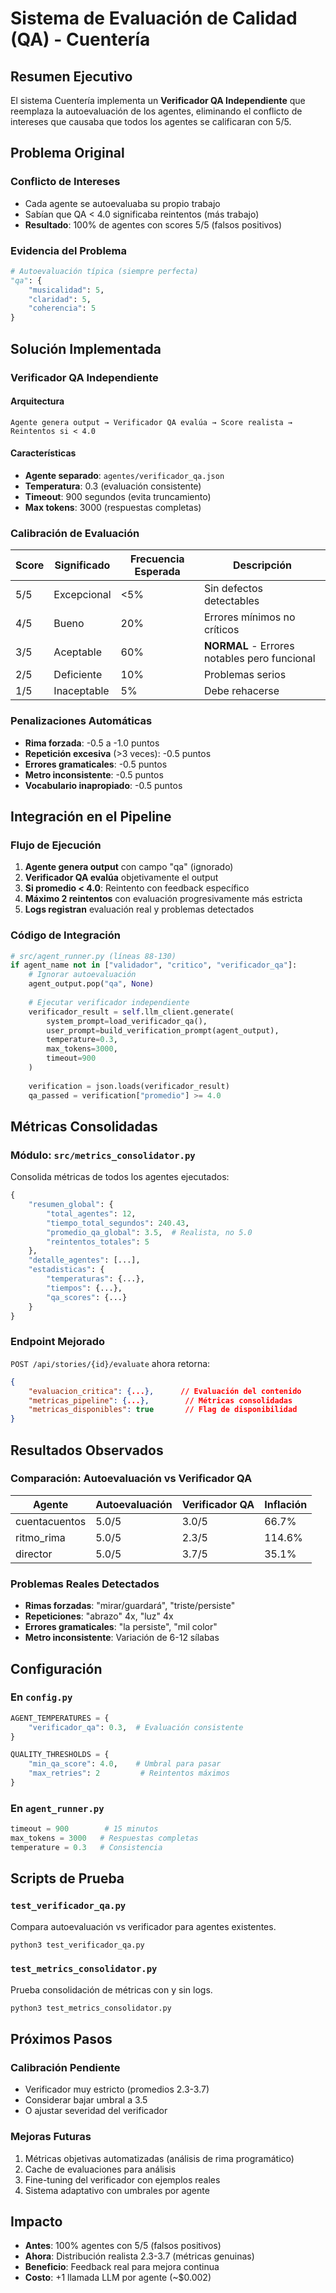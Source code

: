 # Sistema de Evaluación de Calidad (QA) - Cuentería

## Resumen Ejecutivo

El sistema Cuentería implementa un **Verificador QA Independiente** que reemplaza la autoevaluación de los agentes, eliminando el conflicto de intereses que causaba que todos los agentes se calificaran con 5/5.

## Problema Original

### Conflicto de Intereses
- Cada agente se autoevaluaba su propio trabajo
- Sabían que QA < 4.0 significaba reintentos (más trabajo)
- **Resultado**: 100% de agentes con scores 5/5 (falsos positivos)

### Evidencia del Problema
```python
# Autoevaluación típica (siempre perfecta)
"qa": {
    "musicalidad": 5,
    "claridad": 5,
    "coherencia": 5
}
```

## Solución Implementada

### Verificador QA Independiente

#### Arquitectura
```
Agente genera output → Verificador QA evalúa → Score realista → Reintentos si < 4.0
```

#### Características
- **Agente separado**: `agentes/verificador_qa.json`
- **Temperatura**: 0.3 (evaluación consistente)
- **Timeout**: 900 segundos (evita truncamiento)
- **Max tokens**: 3000 (respuestas completas)

### Calibración de Evaluación

| Score | Significado | Frecuencia Esperada | Descripción |
|-------|------------|-------------------|-------------|
| 5/5 | Excepcional | <5% | Sin defectos detectables |
| 4/5 | Bueno | 20% | Errores mínimos no críticos |
| 3/5 | Aceptable | 60% | **NORMAL** - Errores notables pero funcional |
| 2/5 | Deficiente | 10% | Problemas serios |
| 1/5 | Inaceptable | 5% | Debe rehacerse |

### Penalizaciones Automáticas

- **Rima forzada**: -0.5 a -1.0 puntos
- **Repetición excesiva** (>3 veces): -0.5 puntos
- **Errores gramaticales**: -0.5 puntos
- **Metro inconsistente**: -0.5 puntos
- **Vocabulario inapropiado**: -0.5 puntos

## Integración en el Pipeline

### Flujo de Ejecución

1. **Agente genera output** con campo "qa" (ignorado)
2. **Verificador QA evalúa** objetivamente el output
3. **Si promedio < 4.0**: Reintento con feedback específico
4. **Máximo 2 reintentos** con evaluación progresivamente más estricta
5. **Logs registran** evaluación real y problemas detectados

### Código de Integración

```python
# src/agent_runner.py (líneas 88-130)
if agent_name not in ["validador", "critico", "verificador_qa"]:
    # Ignorar autoevaluación
    agent_output.pop("qa", None)
    
    # Ejecutar verificador independiente
    verificador_result = self.llm_client.generate(
        system_prompt=load_verificador_qa(),
        user_prompt=build_verification_prompt(agent_output),
        temperature=0.3,
        max_tokens=3000,
        timeout=900
    )
    
    verification = json.loads(verificador_result)
    qa_passed = verification["promedio"] >= 4.0
```

## Métricas Consolidadas

### Módulo: `src/metrics_consolidator.py`

Consolida métricas de todos los agentes ejecutados:

```python
{
    "resumen_global": {
        "total_agentes": 12,
        "tiempo_total_segundos": 240.43,
        "promedio_qa_global": 3.5,  # Realista, no 5.0
        "reintentos_totales": 5
    },
    "detalle_agentes": [...],
    "estadisticas": {
        "temperaturas": {...},
        "tiempos": {...},
        "qa_scores": {...}
    }
}
```

### Endpoint Mejorado

`POST /api/stories/{id}/evaluate` ahora retorna:

```json
{
    "evaluacion_critica": {...},      // Evaluación del contenido
    "metricas_pipeline": {...},        // Métricas consolidadas
    "metricas_disponibles": true       // Flag de disponibilidad
}
```

## Resultados Observados

### Comparación: Autoevaluación vs Verificador QA

| Agente | Autoevaluación | Verificador QA | Inflación |
|--------|---------------|----------------|-----------|
| cuentacuentos | 5.0/5 | 3.0/5 | 66.7% |
| ritmo_rima | 5.0/5 | 2.3/5 | 114.6% |
| director | 5.0/5 | 3.7/5 | 35.1% |

### Problemas Reales Detectados

- **Rimas forzadas**: "mirar/guardará", "triste/persiste"
- **Repeticiones**: "abrazo" 4x, "luz" 4x
- **Errores gramaticales**: "la persiste", "mil color"
- **Metro inconsistente**: Variación de 6-12 sílabas

## Configuración

### En `config.py`
```python
AGENT_TEMPERATURES = {
    "verificador_qa": 0.3,  # Evaluación consistente
}

QUALITY_THRESHOLDS = {
    "min_qa_score": 4.0,    # Umbral para pasar
    "max_retries": 2         # Reintentos máximos
}
```

### En `agent_runner.py`
```python
timeout = 900        # 15 minutos
max_tokens = 3000   # Respuestas completas
temperature = 0.3   # Consistencia
```

## Scripts de Prueba

### `test_verificador_qa.py`
Compara autoevaluación vs verificador para agentes existentes.

```bash
python3 test_verificador_qa.py
```

### `test_metrics_consolidator.py`
Prueba consolidación de métricas con y sin logs.

```bash
python3 test_metrics_consolidator.py
```

## Próximos Pasos

### Calibración Pendiente
- Verificador muy estricto (promedios 2.3-3.7)
- Considerar bajar umbral a 3.5
- O ajustar severidad del verificador

### Mejoras Futuras
1. Métricas objetivas automatizadas (análisis de rima programático)
2. Cache de evaluaciones para análisis
3. Fine-tuning del verificador con ejemplos reales
4. Sistema adaptativo con umbrales por agente

## Impacto

- **Antes**: 100% agentes con 5/5 (falsos positivos)
- **Ahora**: Distribución realista 2.3-3.7 (métricas genuinas)
- **Beneficio**: Feedback real para mejora continua
- **Costo**: +1 llamada LLM por agente (~$0.002)